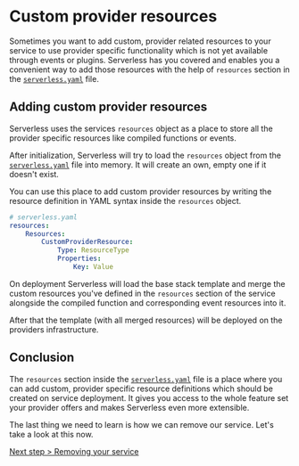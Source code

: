 # Custom provider resources

Sometimes you want to add custom, provider related resources to your service to use provider specific functionality
which is not yet available through events or plugins. Serverless has you covered and enables you a convenient way to add
those resources with the help of `resources` section in the [`serverless.yaml`](../understanding-serverless/serverless-yaml.md)
file.

## Adding custom provider resources

Serverless uses the services `resources` object as a place to store all the provider specific resources like compiled
functions or events.

After initialization, Serverless will try to load the `resources` object from the
[`serverless.yaml`](../understanding-serverless/serverless-yaml.md) file into memory.
It will create an own, empty one if it doesn't exist.

You can use this place to add custom provider resources by writing the resource definition in YAML syntax inside the
`resources` object.

```yaml
# serverless.yaml
resources:
    Resources:
        CustomProviderResource:
            Type: ResourceType
            Properties:
                Key: Value
```

On deployment Serverless will load the base stack template and merge the custom resources you've defined in the `resources`
section of the service alongside the compiled function and corresponding event resources into it.

After that the template (with all merged resources) will be deployed on the providers infrastructure.

## Conclusion

The `resources` section inside the [`serverless.yaml`](../understanding-serverless/serverless-yaml.md) file is a place
where you can add custom, provider specific resource definitions which should be created on service deployment.
It gives you access to the whole feature set your provider offers and makes Serverless even more extensible.

The last thing we need to learn is how we can remove our service. Let's take a look at this now.

[Next step > Removing your service](removing-a-service.md)
